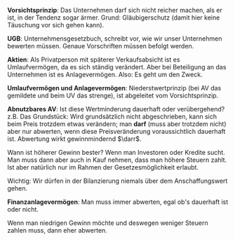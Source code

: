 **Vorsichtsprinzip**: Das Unternehmen darf sich nicht reicher machen, als er ist, in der Tendenz sogar ärmer. Grund: Gläubigerschutz (damit hier keine Täuschung vor sich gehen kann).

**UGB**: Unternehmensgesetzbuch, schreibt vor, wie wir unser Unternehmen bewerten müssen. Genaue Vorschriften müssen befolgt werden. 

**Aktien**: Als Privatperson mit späterer Verkaufsabsicht ist es Umlaufvermögen, da es sich ständig verändert. Aber bei Beteiligung an das Unternehmen ist es Anlagevermögen. Also: Es geht um den Zweck.

**Umlaufvermögen und Anlagevermögen**: Niederstwertprinzip (bei AV das gemildete und beim UV das strenge), ist abgeleitet vom Vorsichtsprinzip.

**Abnutzbares AV**: Ist diese Wertminderung dauerhaft oder verübergehend? z.B. Das Grundstück: Wird grundsätzlich nicht abgeschrieben, kann sich beim Preis trotzdem etwas verändern; man **darf** (muss aber trotzdem nicht) aber nur abwerten, wenn diese Preisveränderung voraussichtlich dauerhaft ist. Abwertung wirkt gewinnmindernd $\darr$. 

Wann ist höherer Gewinn bester? Wenn man Investoren oder Kredite sucht. Man muss dann aber auch in Kauf nehmen, dass man höhere Steuern zahlt. Ist aber natürlich nur im Rahmen der Gesetzesmöglichkeit erlaubt. 

Wichtig: Wir dürfen in der Bilanzierung niemals über dem Anschaffungswert gehen. 

**Finanzanlagevermögen**: Man muss immer abwerten, egal ob's dauerhaft ist oder nicht. 

Wenn man niedrigen Gewinn möchte und deswegen weniger Steuern zahlen muss, dann eher abwerten. 
